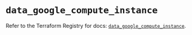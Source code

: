 # `data_google_compute_instance`

Refer to the Terraform Registry for docs: [`data_google_compute_instance`](https://registry.terraform.io/providers/hashicorp/google/6.42.0/docs/data-sources/compute_instance).

